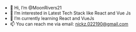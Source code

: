 - 👋 Hi, I’m @MoonRivers21
- 👀 I’m interested in Latest Tech Stack like React and Vue Js
- 🌱 I’m currently learning React and VueJs
- 📫 You can reach me via email: nickz.022190@gmail.com
 
<!---
MoonRivers21/MoonRivers21 is a ✨ special ✨ repository because its `README.md` (this file) appears on your GitHub profile.
You can click the Preview link to take a look at your changes.
--->
